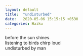 ```yaml
---
layout: default
title:  "undisturbed"
date:   2020-05-06 15:15:15 +0530
categories: Haiku
---
```

before the sun shines<br>
listening to birds chirp loud<br>
undisturbed by man